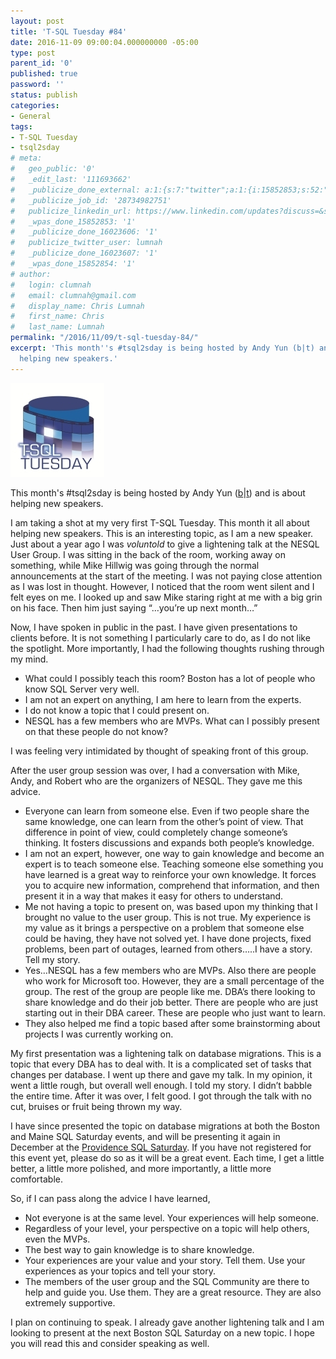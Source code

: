 ```yaml
---
layout: post
title: 'T-SQL Tuesday #84'
date: 2016-11-09 09:00:04.000000000 -05:00
type: post
parent_id: '0'
published: true
password: ''
status: publish
categories:
- General
tags:
- T-SQL Tuesday
- tsql2sday
# meta:
#   geo_public: '0'
#   _edit_last: '111693662'
#   _publicize_done_external: a:1:{s:7:"twitter";a:1:{i:15852853;s:52:"https://twitter.com/lumnah/status/796366010001584128";}}
#   _publicize_job_id: '28734982751'
#   publicize_linkedin_url: https://www.linkedin.com/updates?discuss=&scope=17000093&stype=M&topic=6202131701934678017&type=U&a=EUp9
#   _wpas_done_15852853: '1'
#   _publicize_done_16023606: '1'
#   publicize_twitter_user: lumnah
#   _publicize_done_16023607: '1'
#   _wpas_done_15852854: '1'
# author:
#   login: clumnah
#   email: clumnah@gmail.com
#   display_name: Chris Lumnah
#   first_name: Chris
#   last_name: Lumnah
permalink: "/2016/11/09/t-sql-tuesday-84/"
excerpt: 'This month''s #tsql2sday is being hosted by Andy Yun (b|t) and is about
  helping new speakers.'
---
```

![tsql2sday](/assets/images/2016/11/tsql2sday150x150.jpg)


This month's #tsql2sday is being hosted by Andy Yun ([b](https://sqlbek.wordpress.com/2016/10/25/t-sql-tuesday-84-growing-new-speakers/)\|[t](https://twitter.com/SQLBek)) and is about helping new speakers.

I am taking a shot at my very first T-SQL Tuesday. This month it all about helping new speakers. This is an interesting topic, as I am a new speaker. Just about a year ago I was _voluntold_ to give a lightening talk at the NESQL User Group. I was sitting in the back of the room, working away on something, while Mike Hillwig was going through the normal announcements at the start of the meeting. I was not paying close attention as I was lost in thought. However, I noticed that the room went silent and I felt eyes on me. I looked up and saw Mike staring right at me with a big grin on his face. Then him just saying “…you’re up next month…”

Now, I have spoken in public in the past. I have given presentations to clients before. It is not something I particularly care to do, as I do not like the spotlight. More importantly, I had the following thoughts rushing through my mind.

- What could I possibly teach this room? Boston has a lot of people who know SQL Server very well. 
- I am not an expert on anything, I am here to learn from the experts. 
- I do not know a topic that I could present on. 
- NESQL has a few members who are MVPs. What can I possibly present on that these people do not know?

I was feeling very intimidated by thought of speaking front of this group.

After the user group session was over, I had a conversation with Mike, Andy, and Robert who are the organizers of NESQL. They gave me this advice.

- Everyone can learn from someone else. Even if two people share the same knowledge, one can learn from the other’s point of view. That difference in point of view, could completely change someone’s thinking. It fosters discussions and expands both people’s knowledge. 
- I am not an expert, however, one way to gain knowledge and become an expert is to teach someone else. Teaching someone else something you have learned is a great way to reinforce your own knowledge. It forces you to acquire new information, comprehend that information, and then present it in a way that makes it easy for others to understand. 
- Me not having a topic to present on, was based upon my thinking that I brought no value to the user group. This is not true. My experience is my value as it brings a perspective on a problem that someone else could be having, they have not solved yet. I have done projects, fixed problems, been part of outages, learned from others…..I have a story. Tell my story. 
- Yes…NESQL has a few members who are MVPs. Also there are people who work for Microsoft too. However, they are a small percentage of the group. The rest of the group are people like me. DBA’s there looking to share knowledge and do their job better. There are people who are just starting out in their DBA career. These are people who just want to learn. 
- They also helped me find a topic based after some brainstorming about projects I was currently working on.

My first presentation was a lightening talk on database migrations. This is a topic that every DBA has to deal with. It is a complicated set of tasks that changes per database. I went up there and gave my talk. In my opinion, it went a little rough, but overall well enough. I told my story. I didn’t babble the entire time. After it was over, I felt good. I got through the talk with no cut, bruises or fruit being thrown my way.

I have since presented the topic on database migrations at both the Boston and Maine SQL Saturday events, and will be presenting it again in December at the [Providence SQL Saturday](http://www.sqlsaturday.com/575/eventhome.aspx). If you have not registered for this event yet, please do so as it will be a great event. Each time, I get a little better, a little more polished, and more importantly, a little more comfortable.

So, if I can pass along the advice I have learned,

- Not everyone is at the same level. Your experiences will help someone. 
- Regardless of your level, your perspective on a topic will help others, even the MVPs. 
- The best way to gain knowledge is to share knowledge. 
- Your experiences are your value and your story. Tell them. Use your experiences as your topics and tell your story. 
- The members of the user group and the SQL Community are there to help and guide you. Use them. They are a great resource. They are also extremely supportive. 

I plan on continuing to speak. I already gave another lightening talk and I am looking to present at the next Boston SQL Saturday on a new topic. I hope you will read this and consider speaking as well.

